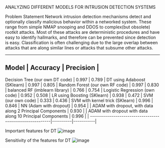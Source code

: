 ANALYZING DIFFERENT MODELS FOR INTRUSION DETECTION SYSTEMS

Problem Statement
Network intrusion detection mechanisms detect and optionally classify malicious behavior within a networked system.
These range from simple NMAP snooping and DDOS to complex(but obsolete) rootkit attacks. 
Most of these attacks are deterministic procedures and have easy to identify hallmarks, and therefore can be prevented since detection is easy. 
Classification is often challenging due to the large overlap between attacks that are along similar lines or attacks that subsume other attacks. 

----------------------------------------------------------------------------------
Model                                                     | Accuracy | Precision | 
----------------------------------------------------------------------------------
Decision Tree (our own DT code)                           | 0.997    | 0.789     |
DT using Adaboost (SKlearn)                               | 0.997    | 0.805     | 
Random Forest (our own RF code)                           | 0.997    | 0.830     | 
balanced RF (imblearn library)                            | 0.766    | 0.754     | 
Logistic Regression (own code)                            | 0.952    | 0.508     | 
LR using Boosting (SKlearn)                               | 0.938    | 0.472     | 
SVM (our own code)                                        | 0.333    | 0.436     | 
SVM with kernel trick (SKlearn)                           | 0.996    | 0.846     | 
NN (Adam with dropout)                                    | 0.954    |           | 
ADAM with dropout, with data along 2 Principal Components | 0.930    |           |
ADAM with dropout with data along 10 Principal Components | 0.996    |           |
----------------------------------------------------------|----------|-----------|

Important features for DT
![image](https://github.com/user-attachments/assets/23e97877-ea2a-4ef0-b143-ff85cc67be9a)

Sensitivity of the features for DT
![image](https://github.com/user-attachments/assets/a9f5a191-6f20-45cc-a709-53c1daa96c6c)
